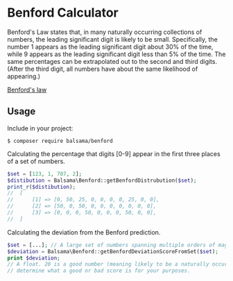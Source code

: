 # Benford Calculator
Benford's Law states that, in many naturally occurring collections of numbers, the leading significant digit is likely
to be small. Specifically, the number 1 appears as the leading significant digit about 30% of the time, while 9 appears
as the leading significant digit less than 5% of the time. The same percentages can be extrapolated out to the second
and third digits. (After the third digit, all numbers have about the same likelihood of appearing.)

[Benford's law](https://en.wikipedia.org/wiki/Benford%27s_law)

## Usage
Include in your project:
```
$ composer require balsama/benford
```

Calculating the percentage that digits [0-9] appear in the first three places of a set of numbers.

```php
$set = [123, 1, 707, 2];
$distibution = Balsama\Benford::getBenfordDistrubution($set);
print_r($distibution);
//  [
//      [1] => [0, 50, 25, 0, 0, 0, 0, 25, 0, 0],
//      [2] => [50, 0, 50, 0, 0, 0, 0, 0, 0, 0],
//      [3] => [0, 0, 0, 50, 0, 0, 0, 50, 0, 0],
//  ]
```

Calculating the deviation from the Benford prediction.

```php
$set = [...]; // A large set of numbers spanning multiple orders of magnitude for best results.
$deviation = Balsama\Benford::getBenfordDeviationScoreFromSet($set);
print $deviation;
// A float. 20 is a good number (meaning likely to be a naturally occurring number set. Use your own data sets to
// determine what a good or bad score is for your purposes.
```
